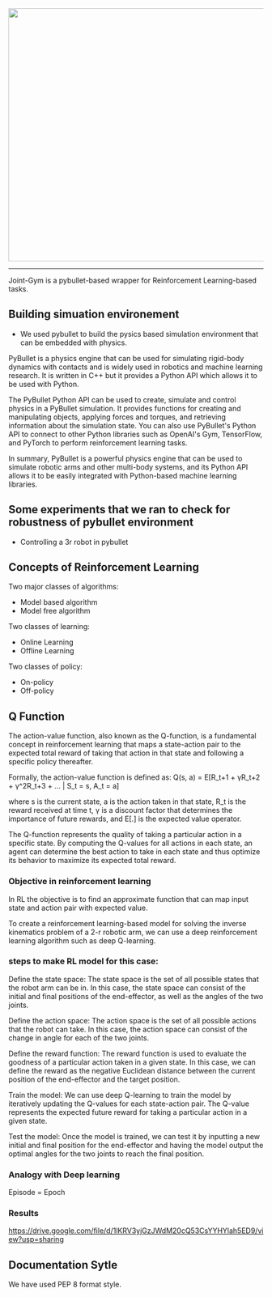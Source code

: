 
<div align = center>
<a href = "github.com/dwipdalal/joint-gym"><img width="700px" height="500px" src= "https://user-images.githubusercontent.com/76529011/215042798-66e1c161-3d6e-4670-a373-d335f91edc7d.png"></a>
</div>

--------------------------------

Joint-Gym is a pybullet-based wrapper for Reinforcement Learning-based tasks.

## Building simuation environement

- We used pybullet to build the pysics based simulation environment that can be embedded with physics. 

PyBullet is a physics engine that can be used for simulating rigid-body dynamics with contacts and is widely used in robotics and machine learning research. It is written in C++ but it provides a Python API which allows it to be used with Python.

The PyBullet Python API can be used to create, simulate and control physics in a PyBullet simulation. It provides functions for creating and manipulating objects, applying forces and torques, and retrieving information about the simulation state. You can also use PyBullet's Python API to connect to other Python libraries such as OpenAI's Gym, TensorFlow, and PyTorch to perform reinforcement learning tasks.

In summary, PyBullet is a powerful physics engine that can be used to simulate robotic arms and other multi-body systems, and its Python API allows it to be easily integrated with Python-based machine learning libraries.


## Some experiments that we ran to check for robustness of pybullet environment

- Controlling a 3r robot in pybullet

## Concepts of Reinforcement Learning 

Two major classes of algorithms:
- Model based algorithm
- Model free algorithm

Two classes of learning:
- Online Learning 
- Offline Learning

Two classes of policy:
- On-policy
- Off-policy

## Q Function
The action-value function, also known as the Q-function, is a fundamental concept in reinforcement learning that maps a state-action pair to the expected total reward of taking that action in that state and following a specific policy thereafter.

Formally, the action-value function is defined as:
Q(s, a) = E[R_t+1 + γR_t+2 + γ^2R_t+3 + ... | S_t = s, A_t = a]

where s is the current state, a is the action taken in that state, R_t is the reward received at time t, γ is a discount factor that determines the importance of future rewards, and E[.] is the expected value operator.

The Q-function represents the quality of taking a particular action in a specific state. By computing the Q-values for all actions in each state, an agent can determine the best action to take in each state and thus optimize its behavior to maximize its expected total reward.

### Objective in reinforcement learning
In RL the objective is to find an approximate function that can map input state and action pair with expected value.  

To create a reinforcement learning-based model for solving the inverse kinematics problem of a 2-r robotic arm, we can use a deep reinforcement learning algorithm such as deep Q-learning.

### steps to make RL model for this case:

Define the state space: The state space is the set of all possible states that the robot arm can be in. In this case, the state space can consist of the initial and final positions of the end-effector, as well as the angles of the two joints.

Define the action space: The action space is the set of all possible actions that the robot can take. In this case, the action space can consist of the change in angle for each of the two joints.

Define the reward function: The reward function is used to evaluate the goodness of a particular action taken in a given state. In this case, we can define the reward as the negative Euclidean distance between the current position of the end-effector and the target position.

Train the model: We can use deep Q-learning to train the model by iteratively updating the Q-values for each state-action pair. The Q-value represents the expected future reward for taking a particular action in a given state.

Test the model: Once the model is trained, we can test it by inputting a new initial and final position for the end-effector and having the model output the optimal angles for the two joints to reach the final position.

### Analogy with Deep learning
Episode = Epoch

### Results
https://drive.google.com/file/d/1lKRV3yjGzJWdM20cQ53CsYYHYlah5ED9/view?usp=sharing


## Documentation Sytle

We have used PEP 8 format style.
